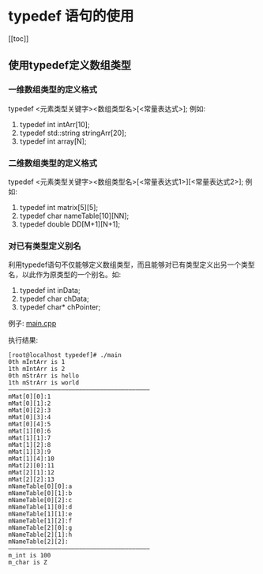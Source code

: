 # typedef 语句的使用

[[toc]]

## 使用typedef定义数组类型

### 一维数组类型的定义格式

typedef <元素类型关键字><数组类型名>[<常量表达式>];
例如: 
1. typedef int intArr[10];
2. typedef std::string stringArr[20];
3. typedef int array[N];

### 二维数组类型的定义格式

typedef <元素类型关键字><数组类型名>[<常量表达式1>][<常量表达式2>];
例如: 
1. typedef int matrix[5][5];
2. typedef char nameTable[10][NN];
3. typedef double DD[M+1][N+1];

### 对已有类型定义别名

利用typedef语句不仅能够定义数组类型，而且能够对已有类型定义出另一个类型名，以此作为原类型的一个别名。如: 
1. typedef int inData;
2. typedef char chData;
3. typedef char* chPointer;

例子:
[main.cpp](./src/typedefUse/main.cpp)

执行结果:
```
[root@localhost typedef]# ./main
0th mIntArr is 1
1th mIntArr is 2
0th mStrArr is hello
1th mStrArr is world
————————————————————————————————————————
mMat[0][0]:1
mMat[0][1]:2
mMat[0][2]:3
mMat[0][3]:4
mMat[0][4]:5
mMat[1][0]:6
mMat[1][1]:7
mMat[1][2]:8
mMat[1][3]:9
mMat[1][4]:10
mMat[2][0]:11
mMat[2][1]:12
mMat[2][2]:13
mNameTable[0][0]:a
mNameTable[0][1]:b
mNameTable[0][2]:c
mNameTable[1][0]:d
mNameTable[1][1]:e
mNameTable[1][2]:f
mNameTable[2][0]:g
mNameTable[2][1]:h
mNameTable[2][2]:
————————————————————————————————————————
m_int is 100
m_char is Z

```